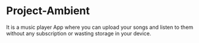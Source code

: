 # Project-Ambient
It is a music player App where you can upload your songs and listen to them without any subscription or wasting storage in your device.

